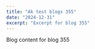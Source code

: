 ```yaml
---
title: "Ak test blogs 355"
date: "2024-12-31"
excerpt: "Excerpt for blog 355"
---
```


Blog content for blog 355